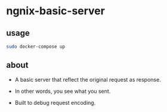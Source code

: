 # ngnix-basic-server

## usage

```sh
sudo docker-compose up
```

## about

- A basic server that reflect the original request as response.

- In other words, you see what you sent.

- Built to debug request encoding.
